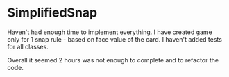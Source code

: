 # SimplifiedSnap


Haven't had enough time to implement everything. I have created game only for 1 snap rule - based on face value of the card.  I haven't added tests for all classes.

Overall it seemed 2 hours was not enough to complete and to refactor the code.
